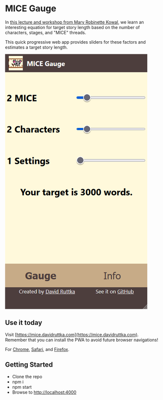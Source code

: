 # MICE Gauge

In [this lecture and workshop from Mary Robinette Kowal](https://www.youtube.com/watch?v=blehVIDyuXk), we learn an interesting equation for target story length based on the number of characters, stages, and "MICE" threads.  

This quick progressive web app provides sliders for these factors and estimates a target story length.

![Screenshot of the MICE Gauge](./misc/screenshot.png)

## Use it today

Visit [https://mice.davidruttka.com](https://mice.davidruttka.com). Remember that you can install the PWA to avoid future browser navigations!

For [Chrome](https://support.google.com/chrome/answer/9658361?hl=en&co=GENIE.Platform%3DAndroid), [Safari](https://www.howtogeek.com/667910/how-to-add-a-website-to-your-iphone-or-ipad-home-screen/), and [Firefox](https://developer.mozilla.org/en-US/docs/Web/Progressive_web_apps/Installable_PWAs).

## Getting Started

- Clone the repo
- npm i
- npm start
- Browse to [http://localhost:4000](http://localhost:4000)